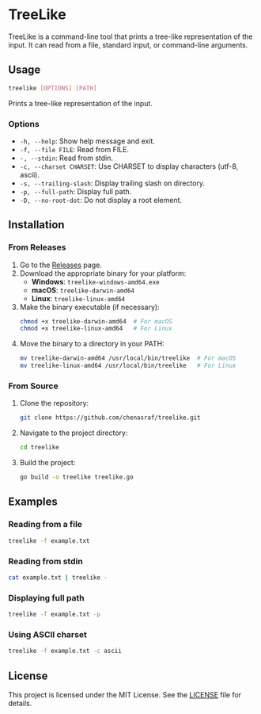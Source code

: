 # TreeLike

TreeLike is a command-line tool that prints a tree-like representation of the input. It can read
from a file, standard input, or command-line arguments.

## Usage

```sh
treelike [OPTIONS] [PATH]
```

Prints a tree-like representation of the input.

### Options

- `-h, --help`: Show help message and exit.
- `-f, --file FILE`: Read from FILE.
- `-, --stdin`: Read from stdin.
- `-c, --charset CHARSET`: Use CHARSET to display characters (utf-8, ascii).
- `-s, --trailing-slash`: Display trailing slash on directory.
- `-p, --full-path`: Display full path.
- `-D, --no-root-dot`: Do not display a root element.

## Installation

### From Releases

1. Go to the [Releases](https://github.com/chenasraf/treelike/releases) page.
2. Download the appropriate binary for your platform:
   - **Windows**: `treelike-windows-amd64.exe`
   - **macOS**: `treelike-darwin-amd64`
   - **Linux**: `treelike-linux-amd64`
3. Make the binary executable (if necessary):
   ```sh
   chmod +x treelike-darwin-amd64  # For macOS
   chmod +x treelike-linux-amd64   # For Linux
   ```
4. Move the binary to a directory in your PATH:
   ```sh
   mv treelike-darwin-amd64 /usr/local/bin/treelike  # For macOS
   mv treelike-linux-amd64 /usr/local/bin/treelike   # For Linux
   ```

### From Source

1. Clone the repository:
   ```sh
   git clone https://github.com/chenasraf/treelike.git
   ```
2. Navigate to the project directory:
   ```sh
   cd treelike
   ```
3. Build the project:
   ```sh
   go build -o treelike treelike.go
   ```

## Examples

### Reading from a file

```sh
treelike -f example.txt
```

### Reading from stdin

```sh
cat example.txt | treelike -
```

### Displaying full path

```sh
treelike -f example.txt -p
```

### Using ASCII charset

```sh
treelike -f example.txt -c ascii
```

## License

This project is licensed under the MIT License. See the [LICENSE](LICENSE) file for details.
